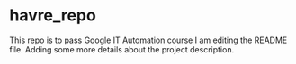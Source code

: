 # havre_repo
This repo is to pass Google IT Automation course
I am editing the README file. Adding some more details about the project description.

